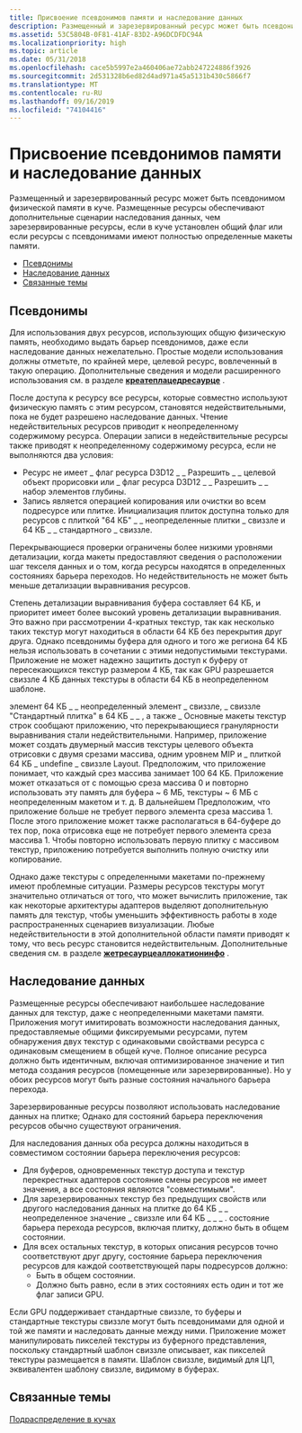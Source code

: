 ```yaml
---
title: Присвоение псевдонимов памяти и наследование данных
description: Размещенный и зарезервированный ресурс может быть псевдонимом физической памяти в куче. Размещенные ресурсы обеспечивают дополнительные сценарии наследования данных, чем зарезервированные ресурсы, если в куче установлен общий флаг или если ресурсы с псевдонимами имеют полностью определенные макеты памяти.
ms.assetid: 53C5804B-0F81-41AF-83D2-A96DCDFDC94A
ms.localizationpriority: high
ms.topic: article
ms.date: 05/31/2018
ms.openlocfilehash: cace5b5997e2a460406ae72abb247224886f3926
ms.sourcegitcommit: 2d531328b6ed82d4ad971a45a5131b430c5866f7
ms.translationtype: MT
ms.contentlocale: ru-RU
ms.lasthandoff: 09/16/2019
ms.locfileid: "74104416"
---
```

# <a name="memory-aliasing-and-data-inheritance"></a>Присвоение псевдонимов памяти и наследование данных

Размещенный и зарезервированный ресурс может быть псевдонимом физической памяти в куче. Размещенные ресурсы обеспечивают дополнительные сценарии наследования данных, чем зарезервированные ресурсы, если в куче установлен общий флаг или если ресурсы с псевдонимами имеют полностью определенные макеты памяти.

-   [Псевдонимы](#memory-aliasing-and-data-inheritance)
-   [Наследование данных](#data-inheritance)
-   [Связанные темы](#related-topics)

## <a name="aliasing"></a>Псевдонимы

Для использования двух ресурсов, использующих общую физическую память, необходимо выдать барьер псевдонимов, даже если наследование данных нежелательно. Простые модели использования должны отметьте, по крайней мере, целевой ресурс, вовлеченный в такую операцию. Дополнительные сведения и модели расширенного использования см. в разделе [**креатеплацедресаурце**](/windows/desktop/api/d3d12/nf-d3d12-id3d12device-createplacedresource) .

После доступа к ресурсу все ресурсы, которые совместно используют физическую память с этим ресурсом, становятся недействительными, пока не будет разрешено наследование данных. Чтение недействительных ресурсов приводит к неопределенному содержимому ресурса. Операции записи в недействительные ресурсы также приводят к неопределенному содержимому ресурса, если не выполняются два условия:

-   Ресурс не имеет \_ флаг ресурса D3D12 \_ \_ Разрешить \_ \_ целевой объект прорисовки или \_ флаг ресурса D3D12 \_ \_ Разрешить \_ \_ набор элементов глубины.
-   Запись является операцией копирования или очистки во всем подресурсе или плитке. Инициализация плиток доступна только для ресурсов с плиткой "64 КБ" \_ \_ неопределенные плитки \_ свиззле и 64 КБ \_ \_ стандартного \_ свиззле.

Перекрывающиеся проверки ограничены более низкими уровнями детализации, когда макеты предоставляют сведения о расположении шаг текселя данных и о том, когда ресурсы находятся в определенных состояниях барьера переходов. Но недействительность не может быть меньше детализации выравнивания ресурсов.

Степень детализации выравнивания буфера составляет 64 КБ, и приоритет имеет более высокий уровень детализации выравнивания. Это важно при рассмотрении 4-кратных текстур, так как несколько таких текстур могут находиться в области 64 КБ без перекрытия друг друга. Однако псевдонимы буфера для одного и того же региона 64 КБ нельзя использовать в сочетании с этими недопустимыми текстурами. Приложение не может надежно защитить доступ к буферу от пересекающихся текстур размером 4 КБ, так как GPU разрешается свиззле 4 КБ данных текстуры в области 64 КБ в неопределенном шаблоне.

элемент 64 КБ \_ \_ неопределенный элемент \_ свиззле, \_ свиззле "Стандартный плитка" в 64 КБ \_ \_ , а также \_ Основные макеты текстур строк сообщают приложению, что перекрывающиеся гранулярности выравнивания стали недействительными. Например, приложение может создать двумерный массив текстуры целевого объекта отрисовки с двумя срезами массива, одним уровнем MIP и \_ плиткой 64 КБ \_ undefine \_ свиззле Layout. Предположим, что приложение понимает, что каждый срез массива занимает 100 64 КБ. Приложение может отказаться от с помощью среза массива 0 и повторно использовать эту память для буфера ~ 6 МБ, текстуры ~ 6 МБ с неопределенным макетом и т. д. В дальнейшем Предположим, что приложение больше не требует первого элемента среза массива 1. После этого приложение может также располагаться в 64-буфере до тех пор, пока отрисовка еще не потребует первого элемента среза массива 1. Чтобы повторно использовать первую плитку с массивом текстур, приложению потребуется выполнить полную очистку или копирование.

Однако даже текстуры с определенными макетами по-прежнему имеют проблемные ситуации. Размеры ресурсов текстуры могут значительно отличаться от того, что может вычислить приложение, так как некоторые архитектуры адаптеров выделяют дополнительную память для текстур, чтобы уменьшить эффективность работы в ходе распространенных сценариев визуализации. Любые недействительности в этой дополнительной области памяти приводят к тому, что весь ресурс становится недействительным. Дополнительные сведения см. в разделе [**жетресаурцеаллокатионинфо**](/windows/desktop/api/d3d12/nf-d3d12-id3d12device-getresourceallocationinfo) .

## <a name="data-inheritance"></a>Наследование данных

Размещенные ресурсы обеспечивают наибольшее наследование данных для текстур, даже с неопределенными макетами памяти. Приложения могут имитировать возможности наследования данных, предоставляемые общими фиксируемыми ресурсами, путем обнаружения двух текстур с одинаковыми свойствами ресурса с одинаковым смещением в общей куче. Полное описание ресурса должно быть идентичным, включая оптимизированное значение и тип метода создания ресурсов (помещенные или зарезервированные). Но у обоих ресурсов могут быть разные состояния начального барьера перехода.

Зарезервированные ресурсы позволяют использовать наследование данных на плитке; Однако для состояний барьера переключения ресурсов обычно существуют ограничения.

Для наследования данных оба ресурса должны находиться в совместимом состоянии барьера переключения ресурсов:

-   Для буферов, одновременных текстур доступа и текстур перекрестных адаптеров состояние смены ресурсов не имеет значения, а все состояния являются "совместимыми".
-   Для зарезервированных текстур без предыдущих свойств или другого наследования данных на плитке до 64 КБ \_ \_ неопределенное значение \_ свиззле или 64 КБ \_ \_ \_ . состояние барьера перехода ресурсов, включая плитку, должно быть в общем состоянии.
-   Для всех остальных текстур, в которых описания ресурсов точно соответствуют друг другу, состояние барьера переключения ресурсов для каждой соответствующей пары подресурсов должно:
    -   Быть в общем состоянии.
    -   Должно быть равно, если в этих состояниях есть один и тот же флаг записи GPU.

Если GPU поддерживает стандартные свиззле, то буферы и стандартные текстуры свиззле могут быть псевдонимами для одной и той же памяти и наследовать данные между ними. Приложение может манипулировать пикселей текстуры из буферного представления, поскольку стандартный шаблон свиззле описывает, как пикселей текстуры размещается в памяти. Шаблон свиззле, видимый для ЦП, эквивалентен шаблону свиззле, видимому в буферах.

## <a name="related-topics"></a>Связанные темы

<dl> <dt>

[Подраспределение в кучах](suballocation-within-heaps.md)
</dt> </dl>

 

 




